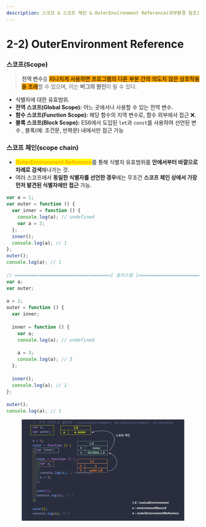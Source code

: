 ```yaml
---
description: 스코프 & 스코프 체인 & OuterEnvironment Reference(외부환경 참조)
---
```


# 2-2) OuterEnvironment Reference

### 스코프(Scope)

> **전역 변수**를 <mark style="background-color:orange;">지나치게 사용하면 프로그램의 다른 부분 간의 의도치 않은 상호작용을 초래</mark>할 수 있으며, 이는 **버그의 원인**이 될 수 있다.

* 식별자에 대한 유효범위.
* **전역 스코프(Global Scope):** 어느 곳에서나 사용할 수 있는 전역 변수.
* **함수 스코프(Function Scope):** 해당 함수의 지역 변수로, 함수 외부에서 접근 ❌.
* **블록 스코프(Block Scope):** ES6에서 도입된 `let`과 `const`를 사용하여 선언된 변수 , 블록(예: 조건문, 반복문) 내에서만 접근 가능

### 스코프 체인(scope chain)

* <mark style="color:orange;">**OuterEnvironment Reference**</mark>를 통해 식별자 유효범위를 **안에서부터 바깥으로 차례로 검색**해나가는 것.
* 여러 스코프에서 **동일한 식별자를 선언한 경우**에는 무조건 **스코프 체인 상에서 가장 먼저 발견된 식별자에만 접근** 가능.

```javascript
var a = 1;
var outer = function () {
  var inner = function () {
    console.log(a); // undefined
    var a = 3;
  };
  inner();
  console.log(a); // 1
};
outer();
console.log(a); // 1

// ===================================[ 호이스팅 ]====================================
var a;
var outer;

a = 1;
outer = function () {
  var inner;
  
  inner = function () { 
    var a;
    console.log(a); // undefined
    
    a = 3; 
    console.log(a); // 3 
  };
  
  inner();
  console.log(a); // 1
};

outer();
console.log(a); // 1
```

<figure><img src="../../../../.gitbook/assets/2023-12-19 18 59 53 (1).png" alt=""><figcaption></figcaption></figure>
